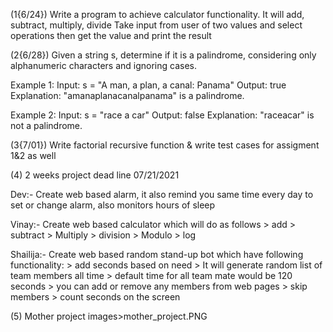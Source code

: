 (1{6/24}) Write a program to achieve calculator functionality. It will add, subtract, multiply, divide
Take input from user of two values and select operations then get the value and print the result

(2{6/28}) Given a string s, determine if it is a palindrome, considering only alphanumeric characters and ignoring cases.

Example 1:
Input: s = "A man, a plan, a canal: Panama"
Output: true
Explanation: "amanaplanacanalpanama" is a palindrome.


Example 2:
Input: s = "race a car"
Output: false
Explanation: "raceacar" is not a palindrome.


(3{7/01}) Write factorial recursive function & write test cases for assigment 1&2 as well


(4) 2 weeks project dead line 07/21/2021

Dev:- Create web based alarm, it also remind you same time every day to set or change alarm, also monitors hours of sleep

Vinay:- Create web based calculator which will do as follows
        > add
        > subtract
        > Multiply
        > division
        > Modulo
        > log

Shailija:- Create web based random stand-up bot which have following functionality:
          > add seconds based on need
          > It will generate random list of team members all time
          > default time for all team mate would be 120 seconds
          > you can add or remove any members from web pages
          > skip members
          > count seconds on the screen


(5) Mother project
images>mother_project.PNG
